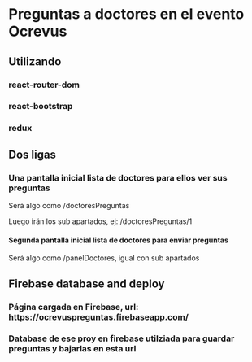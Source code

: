 # Preguntas a doctores en el evento Ocrevus

## Utilizando
### react-router-dom
### react-bootstrap
### redux
 
## Dos ligas
### Una pantalla inicial lista de doctores para ellos ver sus preguntas
Será algo como /doctoresPreguntas

Luego irán los sub apartados, ej: /doctoresPreguntas/1
#### Segunda pantalla inicial  lista de doctores para enviar preguntas
Será algo como /panelDoctores, igual con sub apartados

## Firebase database and deploy
### Página cargada en Firebase, url: https://ocrevuspreguntas.firebaseapp.com/
### Database de ese proy en firebase utilziada para guardar preguntas y bajarlas en esta url

